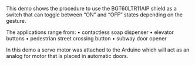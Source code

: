 This demo shows the procedure to use the BGT60LTR11AIP  shield as a switch that can toggle between “ON” and “OFF” states depending on the gesture.

The applications range from: 
•	contactless soap dispenser
•	elevator buttons
•	pedestrian street crossing button
•	subway door opener

In this demo a servo motor was attached to the Arduino which will act as an analog for motor that is placed in automatic doors.
